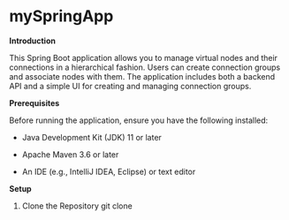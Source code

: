 # mySpringApp
**Introduction**


This Spring Boot application allows you to manage virtual nodes and their connections in a hierarchical fashion. Users can create connection groups and associate nodes with them. The application includes both a backend API and a simple UI for creating and managing connection groups.

**Prerequisites**

Before running the application, ensure you have the following installed:

* Java Development Kit (JDK) 11 or later

* Apache Maven 3.6 or later

* An IDE (e.g., IntelliJ IDEA, Eclipse) or text editor

**Setup**
1. Clone the Repository
git clone 
